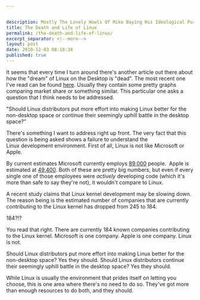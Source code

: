 ```yaml
---


description: Mostly The Lonely Howls Of Mike Baying His Ideological Purity At The Moon
title: The Death and Life of Linux
permalink: /the-death-and-life-of-linux/
excerpt_separator: <!--more-->
layout: post
date: 2010-12-03 08:10:34
published: true
---
```



It seems that every time I turn around there's another article out there about how the "dream" of Linux on the Desktop is "dead". The most recent one I've read can be found [here](http://www.networkworld.com/community/node/69108). Usually they contain some pretty graphs comparing market share or something similar. This particular one asks a question that I think needs to be addressed.

<!--more-->

"Should Linux distributors put more effort into making Linux better for the non-desktop space or continue their seemingly uphill battle in the desktop space?"

There's something I want to address right up front. The very fact that this question is being asked shows a failure to understand the Linux development environment. First of all, Linux is not like Microsoft or Apple.

By current estimates Microsoft currently employs [89,000](http://en.wikipedia.org/wiki/Microsoft) people.  Apple is estimated at [49,400](http://en.wikipedia.org/wiki/Apple_Inc.). Both of these are pretty big numbers, but even if every single one of those employees were _actively_ developing code (which it's more than safe to say they're not), it wouldn't compare to Linux.

A recent study claims that Linux kernel development may be slowing down. The reason being is the estimated number of companies that are currently contributing to the Linux kernel has dropped from 245 to 184.

184?!?

You read that right. There are currently 184 known companies contributing to the Linux kernel. Microsoft is one company. Apple is one company. Linux is not.

Should Linux distributors put more effort into making Linux better for the non-desktop space? Yes they should. Should Linux distributors continue their seemingly uphill battle in the desktop space? Yes they should.

While Linux is usually the environment that prides itself on letting you choose, this is one area where there's no need to do so. They've got more than enough resources to do both, and they should.
